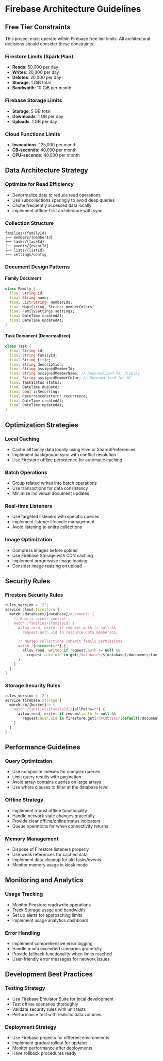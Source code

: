 # Firebase Architecture Guidelines

## Free Tier Constraints

This project must operate within Firebase free tier limits. All architectural decisions should consider these constraints:

### Firestore Limits (Spark Plan)
- **Reads**: 50,000 per day
- **Writes**: 20,000 per day  
- **Deletes**: 20,000 per day
- **Storage**: 1 GiB total
- **Bandwidth**: 10 GiB per month

### Firebase Storage Limits
- **Storage**: 5 GB total
- **Downloads**: 1 GB per day
- **Uploads**: 1 GB per day

### Cloud Functions Limits
- **Invocations**: 125,000 per month
- **GB-seconds**: 40,000 per month
- **CPU-seconds**: 40,000 per month

## Data Architecture Strategy

### Optimize for Read Efficiency
- Denormalize data to reduce read operations
- Use subcollections sparingly to avoid deep queries
- Cache frequently accessed data locally
- Implement offline-first architecture with sync

### Collection Structure

```
families/{familyId}
├── members/{memberId}
├── tasks/{taskId}
├── events/{eventId}
├── lists/{listId}
└── settings/config
```

### Document Design Patterns

#### Family Document
```dart
class Family {
  final String id;
  final String name;
  final List<String> memberIds;
  final Map<String, String> memberColors;
  final FamilySettings settings;
  final DateTime createdAt;
  final DateTime updatedAt;
}
```

#### Task Document (Denormalized)
```dart
class Task {
  final String id;
  final String familyId;
  final String title;
  final String description;
  final String assignedMemberId;
  final String assignedMemberName; // Denormalized for display
  final String assignedMemberColor; // Denormalized for UI
  final TaskStatus status;
  final DateTime dueDate;
  final bool isRecurring;
  final RecurrencePattern? recurrence;
  final DateTime createdAt;
  final DateTime updatedAt;
}
```

## Optimization Strategies

### Local Caching
- Cache all family data locally using Hive or SharedPreferences
- Implement background sync with conflict resolution
- Use Firestore offline persistence for automatic caching

### Batch Operations
- Group related writes into batch operations
- Use transactions for data consistency
- Minimize individual document updates

### Real-time Listeners
- Use targeted listeners with specific queries
- Implement listener lifecycle management
- Avoid listening to entire collections

### Image Optimization
- Compress images before upload
- Use Firebase Storage with CDN caching
- Implement progressive image loading
- Consider image resizing on upload

## Security Rules

### Firestore Security Rules
```javascript
rules_version = '2';
service cloud.firestore {
  match /databases/{database}/documents {
    // Family access control
    match /families/{familyId} {
      allow read, write: if request.auth != null && 
        request.auth.uid in resource.data.memberIds;
      
      // Nested collections inherit family permissions
      match /{document=**} {
        allow read, write: if request.auth != null && 
          request.auth.uid in get(/databases/$(database)/documents/families/$(familyId)).data.memberIds;
      }
    }
  }
}
```

### Storage Security Rules
```javascript
rules_version = '2';
service firebase.storage {
  match /b/{bucket}/o {
    match /families/{familyId}/{allPaths=**} {
      allow read, write: if request.auth != null && 
        request.auth.uid in firestore.get(/databases/(default)/documents/families/$(familyId)).data.memberIds;
    }
  }
}
```

## Performance Guidelines

### Query Optimization
- Use composite indexes for complex queries
- Limit query results with pagination
- Avoid array-contains queries on large arrays
- Use where clauses to filter at the database level

### Offline Strategy
- Implement robust offline functionality
- Handle network state changes gracefully
- Provide clear offline/online status indicators
- Queue operations for when connectivity returns

### Memory Management
- Dispose of Firestore listeners properly
- Use weak references for cached data
- Implement data cleanup for old tasks/events
- Monitor memory usage in kiosk mode

## Monitoring and Analytics

### Usage Tracking
- Monitor Firestore read/write operations
- Track Storage usage and bandwidth
- Set up alerts for approaching limits
- Implement usage analytics dashboard

### Error Handling
- Implement comprehensive error logging
- Handle quota exceeded scenarios gracefully
- Provide fallback functionality when limits reached
- User-friendly error messages for network issues

## Development Best Practices

### Testing Strategy
- Use Firebase Emulator Suite for local development
- Test offline scenarios thoroughly
- Validate security rules with unit tests
- Performance test with realistic data volumes

### Deployment Strategy
- Use Firebase projects for different environments
- Implement gradual rollout for updates
- Monitor performance after deployments
- Have rollback procedures ready